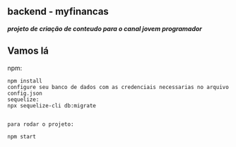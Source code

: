 ## backend - myfinancas
***projeto de criação de conteudo para o canal jovem programador*** 
## Vamos lá

npm:
```
npm install
configure seu banco de dados com as credenciais necessarias no arquivo config.json
sequelize:
npx sequelize-cli db:migrate


para rodar o projeto:

npm start


